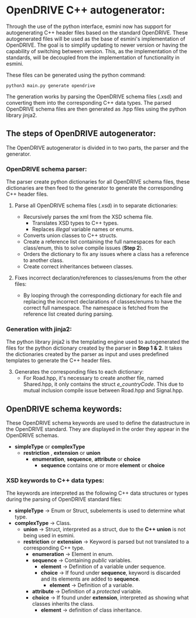 
# OpenDRIVE C++ autogenerator:

Through the use of the python interface, esmini now has support for autogenerating C++ header files based on the standard OpenDRIVE. These autogenerated files will be used as the base of esmini's implementation of OpenDRIVE. The goal is to simplify updating to newer version or having the capability of switching between version. This, as the implementation of the standards, will be decoupled from the implementation of functionality in esmini.

These files can be generated using the python command:

`python3 main.py generate opendrive`

The generation works by parsing the OpenDRIVE schema files (.xsd) and converting them into the corresponding C++ data types. The parsed OpenDRIVE schema files are then generated as .hpp files using the python library jinja2.

## The steps of OpenDRIVE autogenerator:
The OpenDRIVE autogenerator is divided in to two parts, the parser and the generator.
### OpenDRIVE schema parser:
The parser create python dictionaries for all OpenDRIVE schema files, these dictionaries are then feed to the generator to generate the corresponding C++ header files.

1. Parse all OpenDRIVE schema files (.xsd) in to separate dictionaries:
    - Recursively parses the xml from the XSD schema file.
        - Translates XSD types to C++ types.
        - Replaces *illegal* variable names or enums.
    - Converts union classes to C++ structs.
    - Create a reference list containing the full namespaces for each class/enum, this to solve compile issues (**Step 2**).
    - Orders the dictionary to fix any issues where a class has a reference to another class.
    - Create correct inheritances between classes.

2. Fixes incorrect declaration/references to classes/enums from the other files:
    - By looping through the corresponding dictionary for each file and replacing the incorrect declarations of classes/enums to have the correct full namespace. The namespace is fetched from the reference list created during parsing.

### Generation with jinja2:
The python library jinja2 is the templating engine used to autogenerated the files for the python dictionary created by the parser in **Step 1 & 2**. It takes the dictionaries created by the parser as input and uses predefined templates to generate the  C++ header files.

3. Generates the corresponding files to each dictionary:
    - For Road.hpp, it's necessary to create another file, named Shared.hpp, it only contains the struct *e_countryCode*. This due to mutual inclusion compile issue between Road.hpp and Signal.hpp.


## OpenDRIVE schema keywords:
These OpenDRIVE schema keywords are used to define the datastructure in the OpenDRIVE standard. They are displayed in the order they appear in the OpenDRIVE schemas.
* **simpleType** or **complexType**
    *   **restriction** , **extension** or **union**
        *   **enumeration**, **sequence**, **attribute** or **choice**
            *   **sequence** contains one or more **element** or **choice**

### XSD keywords to C++ data types:
The keywords are interpreted as the following C++ data structures or types during the parsing of OpenDRIVE standard files:
- **simpleType** -> Enum or Struct, subelements is used to determine what type.
- **complexType** -> Class.
    - **union** -> Struct, interpreted as a struct, due to the **C++ union**  is not being used in esmini.
    - **restriction** or **extension** -> Keyword is parsed but not translated to a corresponding C++ type.
        - **enumeration** -> Element in enum.
        - **sequence** -> Containing *public* variables.
            - **element** -> Definition of a variable under sequence.
            - **choice** -> If found under **sequence**, keyword is discarded and its elements are added to **sequence**.
                - **element** -> Definition of a variable.
        - **attribute** -> Definition of a *protected* variable.
        - **choice** -> If found under **extension**, interpreted as showing what classes inherits the class.
            - **element** -> definition of class inheritance.